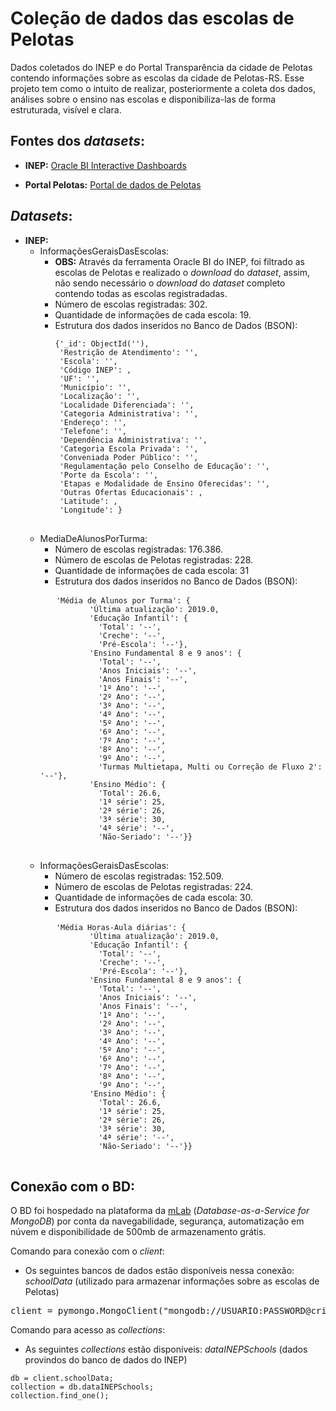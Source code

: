 # Coleção de dados das escolas de Pelotas
Dados coletados do INEP e do Portal Transparência da cidade de Pelotas contendo informações sobre as escolas da cidade de Pelotas-RS. Esse projeto tem como o intuito de realizar, posteriormente a coleta dos dados, análises sobre o ensino nas escolas e disponibiliza-las de forma estruturada, visível e clara. 

## Fontes dos *datasets*:

* **INEP:** [Oracle BI Interactive Dashboards](https://inepdata.inep.gov.br/analytics/saw.dll?dashboard&NQUser=inepdata&NQPassword=Inep2014&PortalPath=%2Fshared%2FCenso%20da%20Educa%C3%A7%C3%A3o%20B%C3%A1sica%2F_portal%2FCat%C3%A1logo%20de%20Escolas)<br>

* **Portal Pelotas:** [Portal de dados de Pelotas](http://www.pelotas.com.br/portal-de-dados)

## *Datasets*:
* **INEP:**
   * InformaçõesGeraisDasEscolas:
       * **OBS:** Através da ferramenta Oracle BI do INEP, foi filtrado as escolas de Pelotas e realizado o *download* do *dataset*, assim, não sendo necessário o *download* do *dataset* completo contendo todas as escolas registradadas.
       * Número de escolas registradas: 302.
       * Quantidade de informações de cada escola: 19.
       * Estrutura dos dados inseridos no Banco de Dados (BSON):
         <pre>
         <code>{'_id': ObjectId(''),
          'Restrição de Atendimento': '',
          'Escola': '',
          'Código INEP': ,
          'UF': '',
          'Município': '',
          'Localização': '',
          'Localidade Diferenciada': '',
          'Categoria Administrativa': '',
          'Endereço': '',
          'Telefone': '',
          'Dependência Administrativa': '',
          'Categoria Escola Privada': '',
          'Conveniada Poder Público': '',
          'Regulamentação pelo Conselho de Educação': '',
          'Porte da Escola': '',
          'Etapas e Modalidade de Ensino Oferecidas': '',
          'Outras Ofertas Educacionais': ,
          'Latitude': ,
          'Longitude': }</code>
          </pre>
    * MediaDeAlunosPorTurma:
        * Número de escolas registradas: 176.386.
        * Número de escolas de Pelotas registradas: 228.
        * Quantidade de informações de cada escola: 31
        * Estrutura dos dados inseridos no Banco de Dados (BSON):
         <pre>
         <code>'Média de Alunos por Turma': {
               &nbsp;&nbsp;'Última atualização': 2019.0,
               &nbsp;&nbsp;'Educação Infantil': {
               &nbsp;&nbsp;&nbsp;&nbsp;'Total': '--', 
               &nbsp;&nbsp;&nbsp;&nbsp;'Creche': '--', 
               &nbsp;&nbsp;&nbsp;&nbsp;'Pré-Escola': '--'},
               &nbsp;&nbsp;'Ensino Fundamental 8 e 9 anos': {
               &nbsp;&nbsp;&nbsp;&nbsp;'Total': '--',
               &nbsp;&nbsp;&nbsp;&nbsp;'Anos Iniciais': '--',
               &nbsp;&nbsp;&nbsp;&nbsp;'Anos Finais': '--',
               &nbsp;&nbsp;&nbsp;&nbsp;'1º Ano': '--',
               &nbsp;&nbsp;&nbsp;&nbsp;'2º Ano': '--',
               &nbsp;&nbsp;&nbsp;&nbsp;'3º Ano': '--',
               &nbsp;&nbsp;&nbsp;&nbsp;'4º Ano': '--',
               &nbsp;&nbsp;&nbsp;&nbsp;'5º Ano': '--',
               &nbsp;&nbsp;&nbsp;&nbsp;'6º Ano': '--',
               &nbsp;&nbsp;&nbsp;&nbsp;'7º Ano': '--',
               &nbsp;&nbsp;&nbsp;&nbsp;'8º Ano': '--',
               &nbsp;&nbsp;&nbsp;&nbsp;'9º Ano': '--',
               &nbsp;&nbsp;&nbsp;&nbsp;'Turmas Multietapa, Multi ou Correção de Fluxo 2': '--'},
               &nbsp;&nbsp;'Ensino Médio': {
               &nbsp;&nbsp;&nbsp;&nbsp;'Total': 26.6,
               &nbsp;&nbsp;&nbsp;&nbsp;'1ª série': 25,
               &nbsp;&nbsp;&nbsp;&nbsp;'2ª série': 26,
               &nbsp;&nbsp;&nbsp;&nbsp;'3ª série': 30,
               &nbsp;&nbsp;&nbsp;&nbsp;'4ª série': '--',
               &nbsp;&nbsp;&nbsp;&nbsp;'Não-Seriado': '--'}}</code>
               </pre>
    * InformaçõesGeraisDasEscolas:
        * Número de escolas registradas: 152.509.
        * Número de escolas de Pelotas registradas: 224.
        * Quantidade de informações de cada escola: 30.
        * Estrutura dos dados inseridos no Banco de Dados (BSON):
        <pre>
         <code>'Média Horas-Aula diárias': {
               &nbsp;&nbsp;'Última atualização': 2019.0,
               &nbsp;&nbsp;'Educação Infantil': {
               &nbsp;&nbsp;&nbsp;&nbsp;'Total': '--', 
               &nbsp;&nbsp;&nbsp;&nbsp;'Creche': '--', 
               &nbsp;&nbsp;&nbsp;&nbsp;'Pré-Escola': '--'},
               &nbsp;&nbsp;'Ensino Fundamental 8 e 9 anos': {
               &nbsp;&nbsp;&nbsp;&nbsp;'Total': '--',
               &nbsp;&nbsp;&nbsp;&nbsp;'Anos Iniciais': '--',
               &nbsp;&nbsp;&nbsp;&nbsp;'Anos Finais': '--',
               &nbsp;&nbsp;&nbsp;&nbsp;'1º Ano': '--',
               &nbsp;&nbsp;&nbsp;&nbsp;'2º Ano': '--',
               &nbsp;&nbsp;&nbsp;&nbsp;'3º Ano': '--',
               &nbsp;&nbsp;&nbsp;&nbsp;'4º Ano': '--',
               &nbsp;&nbsp;&nbsp;&nbsp;'5º Ano': '--',
               &nbsp;&nbsp;&nbsp;&nbsp;'6º Ano': '--',
               &nbsp;&nbsp;&nbsp;&nbsp;'7º Ano': '--',
               &nbsp;&nbsp;&nbsp;&nbsp;'8º Ano': '--',
               &nbsp;&nbsp;&nbsp;&nbsp;'9º Ano': '--',
               &nbsp;&nbsp;'Ensino Médio': {
               &nbsp;&nbsp;&nbsp;&nbsp;'Total': 26.6,
               &nbsp;&nbsp;&nbsp;&nbsp;'1ª série': 25,
               &nbsp;&nbsp;&nbsp;&nbsp;'2ª série': 26,
               &nbsp;&nbsp;&nbsp;&nbsp;'3ª série': 30,
               &nbsp;&nbsp;&nbsp;&nbsp;'4ª série': '--',
               &nbsp;&nbsp;&nbsp;&nbsp;'Não-Seriado': '--'}}</code>
               </pre>
        
## Conexão com o BD:
O BD foi hospedado na plataforma da [mLab](https://mlab.com/) (*Database-as-a-Service for MongoDB*) por conta da navegabilidade, segurança, automatização em núvem e disponibilidade de 500mb de armazenamento grátis.

Comando para conexão com o *client*:
- Os seguintes bancos de dados estão disponíveis nessa conexão: *schoolData* (utilizado para armazenar informações sobre as escolas de Pelotas)
<pre>
client = pymongo.MongoClient("mongodb://USUARIO:PASSWORD@criedata-shard-00-00.urzuu.mongodb.net:27017,criedata-shard-00-01.urzuu.mongodb.net:27017,criedata-shard-00-02.urzuu.mongodb.net:27017/<dbname>?ssl=true&replicaSet=atlas-6db9id-shard-0&authSource=admin&retryWrites=true&w=majority");
</pre>

Comando para acesso as *collections*:
- As seguintes *collections* estão disponíveis: *dataINEPSchools* (dados provindos do banco de dados do INEP)
<pre>
<code>db = client.schoolData;</code>
<code>collection = db.dataINEPSchools;</code>
<code>collection.find_one();</code>
</pre>


